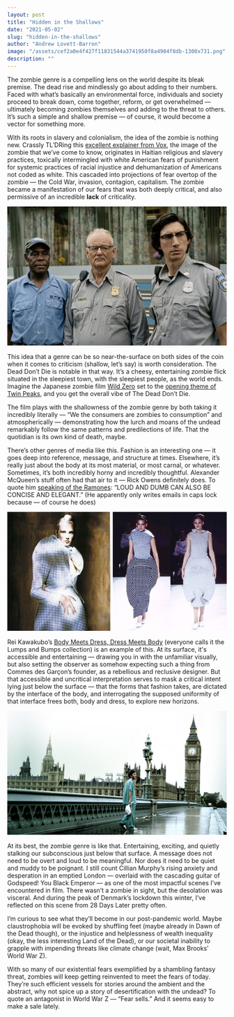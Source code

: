 ```yaml
---
layout: post
title: "Hidden in the Shallows"
date: "2021-05-02"
slug: "hidden-in-the-shallows"
author: "Andrew Lovett-Barron"
image: "/assets/cef2a0e4f427f11831544a3741950f8a4904f8db-1300x731.png"
description: ""
---
```


The zombie genre is a compelling lens on the world despite its bleak premise. The dead rise and mindlessly go about adding to their numbers. Faced with what’s basically an environmental force, individuals and society proceed to break down, come together, reform, or get overwhelmed — ultimately becoming zombies themselves and adding to the threat to others. It’s such a simple and shallow premise — of course, it would become a vector for something more.

With its roots in slavery and colonialism, the idea of the zombie is nothing new. Crassly TL’DRing this [excellent explainer from Vox](https://www.vox.com/policy-and-politics/2016/10/31/13440402/zombie-political-history), the image of the zombie that we’ve come to know, originates in Haitian religious and slavery practices, toxically intermingled with white American fears of punishment for systemic practices of racial injustice and dehumanization of Americans not coded as white. This cascaded into projections of fear overtop of the zombie — the Cold War, invasion, contagion, capitalism. The zombie became a manifestation of our fears that was both deeply critical, and also permissive of an incredible **lack** of criticality.

![](/assets/388c3ec3ad1b92481e33dae86e3bdbd4bf89eb9b-885x560.jpg)

This idea that a genre can be so near-the-surface on both sides of the coin when it comes to criticism (shallow, let’s say) is worth consideration. The Dead Don’t Die is notable in that way. It’s a cheesy, entertaining zombie flick situated in the sleepiest town, with the sleepiest people, as the world ends. Imagine the Japanese zombie film [Wild Zero](https://www.youtube.com/watch?v=YQ_D9OjDoQ0) set to the [opening theme of Twin Peaks](https://www.youtube.com/watch?v=X2lkvrMa27c), and you get the overall vibe of The Dead Don’t Die.

The film plays with the shallowness of the zombie genre by both taking it incredibly literally — “We the consumers are zombies to consumption” and atmospherically — demonstrating how the lurch and moans of the undead remarkably follow the same patterns and predilections of life. That the quotidian is its own kind of death, maybe.

There’s other genres of media like this. Fashion is an interesting one — it goes deep into reference, message, and structure at times. Elsewhere, it’s really just about the body at its most material, or most carnal, or whatever. Sometimes, it’s both incredibly horny and incredibly thoughtful. Alexander McQueen’s stuff often had that air to it — Rick Owens definitely does. To quote him [speaking of the Ramones](https://www.gq.com/story/rick-owens-aggression-fall-2021): “LOUD AND DUMB CAN ALSO BE CONCISE AND ELEGANT.” (He apparently only writes emails in caps lock because — of course he does)

![](/assets/f2d357c764d0e604fdc2bb8d1469c4cddf41a192-800x434.jpg)

Rei Kawakubo’s [Body Meets Dress, Dress Meets Body](https://www.vogue.com/fashion-shows/spring-1997-ready-to-wear/comme-des-garcons) (everyone calls it the Lumps and Bumps collection) is an example of this. At its surface, it's accessible and entertaining — drawing you in with the unfamiliar visually, but also setting the observer as somehow expecting such a thing from Commes des Garçon’s founder, as a rebellious and reclusive designer. But that accessible and uncritical interpretation serves to mask a critical intent lying just below the surface — that the forms that fashion takes, are dictated by the interface of the body, and interrogating the supposed uniformity of that interface frees both, body and dress, to explore new horizons.

![](/assets/c4c1981fe09bf96aa8926d1702068ae8d0400e2c-1600x900.jpg)

At its best, the zombie genre is like that. Entertaining, exciting, and quietly stalking our subconscious just below that surface. A message does not need to be overt and loud to be meaningful. Nor does it need to be quiet and muddy to be poignant. I still count Cillian Murphy’s rising anxiety and desperation in an emptied London — overlaid with the cascading guitar of Godspeed! You Black Emperor — as one of the most impactful scenes I’ve encountered in film. There wasn’t a zombie in sight, but the desolation was visceral. And during the peak of Denmark’s lockdown this winter, I’ve reflected on this scene from 28 Days Later pretty often.

I’m curious to see what they’ll become in our post-pandemic world. Maybe claustrophobia will be evoked by shuffling feet (maybe already in Dawn of the Dead though), or the injustice and helplessness of wealth inequality (okay, the less interesting Land of the Dead), or our societal inability to grapple with impending threats like climate change (wait, Max Brooks’ World War Z).

With so many of our existential fears exemplified by a shambling fantasy threat, zombies will keep getting reinvented to meet the fears of today. They’re such efficient vessels for stories around the ambient and the abstract, why not spice up a story of desertification with the undead? To quote an antagonist in World War Z — “Fear sells.” And it seems easy to make a sale lately.
